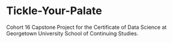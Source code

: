# Tickle-Your-Palate
Cohort 16 Capstone Project for the Certificate of Data Science at Georgetown University School of Continuing Studies.
